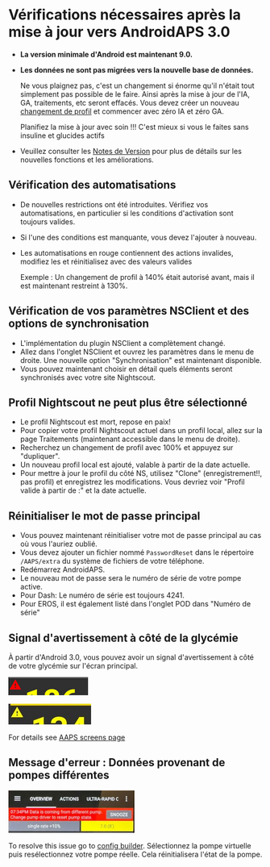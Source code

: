 # Vérifications nécessaires après la mise à jour vers AndroidAPS 3.0

* **La version minimale d'Android est maintenant 9.0.**
* **Les données ne sont pas migrées vers la nouvelle base de données.**

  Ne vous plaignez pas, c'est un changement si énorme qu'il n'était tout simplement pas possible de le faire. Ainsi après la mise à jour de l'IA, GA, traitements, etc seront effacés. Vous devez créer un nouveau [changement de profil](../Usage/Profiles) et commencer avec zéro IA et zéro GA.

  Planifiez la mise à jour avec soin !!! C'est mieux si vous le faites sans insuline et glucides actifs

* Veuillez consulter les [Notes de Version](../Installing-AndroidAPS/Releasenotes) pour plus de détails sur les nouvelles fonctions et les améliorations.


## Vérification des automatisations

* De nouvelles restrictions ont été introduites. Vérifiez vos automatisations, en particulier si les conditions d'activation sont toujours valides.
* Si l'une des conditions est manquante, vous devez l'ajouter à nouveau.
* Les automatisations en rouge contiennent des actions invalides, modifiez les et réinitialisez avec des valeurs valides

  Exemple : Un changement de profil à 140% était autorisé avant, mais il est maintenant restreint à 130%.

## Vérification de vos paramètres NSClient et des options de synchronisation

* L'implémentation du plugin NSClient a complètement changé.
* Allez dans l'onglet NSClient et ouvrez les paramètres dans le menu de droite. Une nouvelle option "Synchronisation" est maintenant disponible.
* Vous pouvez maintenant choisir en détail quels éléments seront synchronisés avec votre site Nightscout.

## Profil Nightscout ne peut plus être sélectionné
* Le profil Nightscout est mort, repose en paix!
* Pour copier votre profil Nightscout actuel dans un profil local, allez sur la page Traitements (maintenant accessible dans le menu de droite).
* Recherchez un changement de profil avec 100% et appuyez sur "dupliquer".
* Un nouveau profil local est ajouté, valable à partir de la date actuelle.
* Pour mettre à jour le profil du côté NS, utilisez "Clone" (enregistrement!!, pas profil) et enregistrez les modifications. Vous devriez voir "Profil valide à partir de :" et la date actuelle.

## Réinitialiser le mot de passe principal
* Vous pouvez maintenant réinitialiser votre mot de passe principal au cas où vous l'auriez oublié.
* Vous devez ajouter un fichier nommé `PasswordReset` dans le répertoire `/AAPS/extra` du système de fichiers de votre téléphone.
* Redémarrez AndroidAPS.
* Le nouveau mot de passe sera le numéro de série de votre pompe active.
* Pour Dash: Le numéro de série est toujours 4241.
* Pour EROS, il est également listé dans l'onglet POD dans "Numéro de série"

## Signal d'avertissement à côté de la glycémie

À partir d'Android 3.0, vous pouvez avoir un signal d'avertissement à côté de votre glycémie sur l'écran principal.

  ![Avertissement de glycémie rouge](../images/bg_warn_red.png)

  ![Avertissement de glycémie jaune](../images/bg_warn_yellow.png)

For details see [AAPS screens page](Screenshots-bg-warning-sign)


## Message d'erreur : Données provenant de pompes différentes

   ![Message d'erreur : Données provenant de pompes différentes](../images/Screen_DifferentPump.png)

To resolve this issue go to [config builder](Config-Builder-pump). Sélectionnez la pompe virtuelle puis resélectionnez votre pompe réelle. Cela réinitialisera l'état de la pompe.
